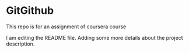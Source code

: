 # GitGithub
This repo is for an assignment of coursera course

I am editing the README file. Adding some more details
about the project description.
